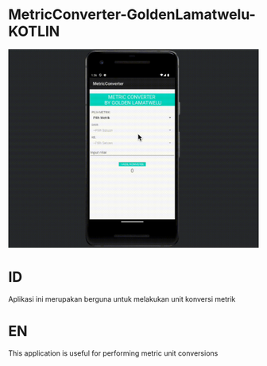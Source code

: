 # MetricConverter-GoldenLamatwelu-KOTLIN
![](assets/AppFlow.gif)

# ID
Aplikasi ini merupakan berguna untuk melakukan unit konversi metrik

# EN
This application is useful for performing metric unit conversions
